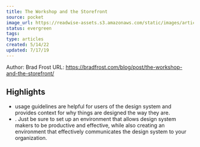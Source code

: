 ```yaml
---
title: The Workshop and the Storefront
source: pocket
image_url: https://readwise-assets.s3.amazonaws.com/static/images/article0.00998d930354.png
status: evergreen
tags: 
type: articles
created: 5/14/22
updated: 7/17/19
---
```


Author: Brad Frost
URL: https://bradfrost.com/blog/post/the-workshop-and-the-storefront/

## Highlights
- usage guidelines are helpful for users of the design system and provides context for why things are designed the way they are.
- . Just be sure to set up an environment that allows design system makers to be productive and effective, while also creating an environment that effectively communicates the design system to your organization.
